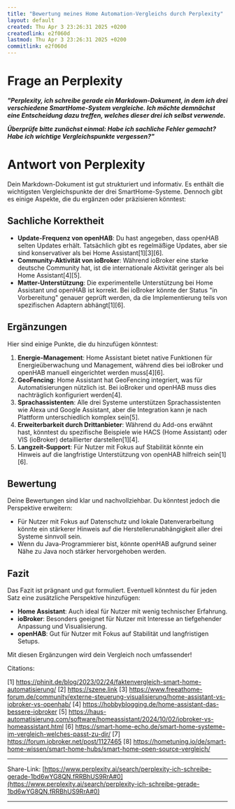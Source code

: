 ```yaml
---
title: "Bewertung meines Home Automation-Vergleichs durch Perplexity"
layout: default
created: Thu Apr 3 23:26:31 2025 +0200
createdlink: e2f060d
lastmod: Thu Apr 3 23:26:31 2025 +0200
commitlink: e2f060d
---
```


# Frage an Perplexity

**_"Perplexity, ich schreibe gerade ein Markdown-Dokument, in dem ich drei verschiedene SmartHome-System vergleiche. Ich möchte demnächst eine Entscheidung dazu treffen, welches dieser drei ich selbst verwende._**

**_Überprüfe bitte zunächst einmal: Habe ich sachliche Fehler gemacht? Habe ich wichtige Vergleichspunkte vergessen?"_**


# Antwort von Perplexity

Dein Markdown-Dokument ist gut strukturiert und informativ. Es enthält die wichtigsten Vergleichspunkte der drei SmartHome-Systeme. Dennoch gibt es einige Aspekte, die du ergänzen oder präzisieren könntest:

## Sachliche Korrektheit

- **Update-Frequenz von openHAB**: Du hast angegeben, dass openHAB selten Updates erhält. Tatsächlich gibt es regelmäßige Updates, aber sie sind konservativer als bei Home Assistant[1][3][6].
- **Community-Aktivität von ioBroker**: Während ioBroker eine starke deutsche Community hat, ist die internationale Aktivität geringer als bei Home Assistant[4][5].
- **Matter-Unterstützung**: Die experimentelle Unterstützung bei Home Assistant und openHAB ist korrekt. Bei ioBroker könnte der Status "in Vorbereitung" genauer geprüft werden, da die Implementierung teils von spezifischen Adaptern abhängt[1][6].

## Ergänzungen

Hier sind einige Punkte, die du hinzufügen könntest:

1. **Energie-Management**: Home Assistant bietet native Funktionen für Energieüberwachung und Management, während dies bei ioBroker und openHAB manuell eingerichtet werden muss[4][6].
2. **GeoFencing**: Home Assistant hat GeoFencing integriert, was für Automatisierungen nützlich ist. Bei ioBroker und openHAB muss dies nachträglich konfiguriert werden[4].
3. **Sprachassistenten**: Alle drei Systeme unterstützen Sprachassistenten wie Alexa und Google Assistant, aber die Integration kann je nach Plattform unterschiedlich komplex sein[5].
4. **Erweiterbarkeit durch Drittanbieter**: Während du Add-ons erwähnt hast, könntest du spezifische Beispiele wie HACS (Home Assistant) oder VIS (ioBroker) detaillierter darstellen[1][4].
5. **Langzeit-Support**: Für Nutzer mit Fokus auf Stabilität könnte ein Hinweis auf die langfristige Unterstützung von openHAB hilfreich sein[1][6].

## Bewertung

Deine Bewertungen sind klar und nachvollziehbar. Du könntest jedoch die Perspektive erweitern:

- Für Nutzer mit Fokus auf Datenschutz und lokale Datenverarbeitung könnte ein stärkerer Hinweis auf die Herstellerunabhängigkeit aller drei Systeme sinnvoll sein.
- Wenn du Java-Programmierer bist, könnte openHAB aufgrund seiner Nähe zu Java noch stärker hervorgehoben werden.

## Fazit

Das Fazit ist prägnant und gut formuliert. Eventuell könntest du für jeden Satz eine zusätzliche Perspektive hinzufügen:

- **Home Assistant**: Auch ideal für Nutzer mit wenig technischer Erfahrung.
- **ioBroker**: Besonders geeignet für Nutzer mit Interesse an tiefgehender Anpassung und Visualisierung.
- **openHAB**: Gut für Nutzer mit Fokus auf Stabilität und langfristigen Setups.

Mit diesen Ergänzungen wird dein Vergleich noch umfassender!

Citations:

[1] https://phinit.de/blog/2023/02/24/faktenvergleich-smart-home-automatisierung/
[2] https://szene.link
[3] https://www.freeathome-forum.de/community/externe-steuerung-visualisierung/home-assistant-vs-iobroker-vs-openhab/
[4] https://hobbyblogging.de/home-assistant-das-bessere-iobroker
[5] https://haus-automatisierung.com/software/homeassistant/2024/10/02/iobroker-vs-homeassistant.html
[6] https://smart-home-echo.de/smart-home-systeme-im-vergleich-welches-passt-zu-dir/
[7] https://forum.iobroker.net/post/1127465
[8] https://hometuning.io/de/smart-home-wissen/smart-home-hubs/smart-home-open-source-vergleich/

---

Share-Link: [https://www.perplexity.ai/search/perplexity-ich-schreibe-gerade-1bd6wYG8QN.fRRBhUS9RrA#0](https://www.perplexity.ai/search/perplexity-ich-schreibe-gerade-1bd6wYG8QN.fRRBhUS9RrA#0)

---
